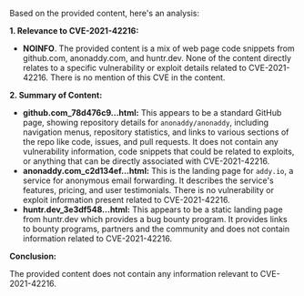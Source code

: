 Based on the provided content, here's an analysis:

**1. Relevance to CVE-2021-42216:**

   - **NOINFO**. The provided content is a mix of web page code snippets from github.com, anonaddy.com, and huntr.dev. None of the content directly relates to a specific vulnerability or exploit details related to CVE-2021-42216. There is no mention of this CVE in the content.

**2. Summary of Content:**

   - **github.com_78d476c9...html:** This appears to be a standard GitHub page, showing repository details for `anonaddy/anonaddy`, including navigation menus, repository statistics, and links to various sections of the repo like code, issues, and pull requests. It does not contain any vulnerability information, code snippets that could be related to exploits, or anything that can be directly associated with CVE-2021-42216.
   - **anonaddy.com_c2d134ef...html:** This is the landing page for `addy.io`, a service for anonymous email forwarding. It describes the service's features, pricing, and user testimonials. There is no vulnerability or exploit information present related to CVE-2021-42216.
   - **huntr.dev_3e3df548...html:** This appears to be a static landing page from huntr.dev which provides a bug bounty program. It provides links to bounty programs, partners and the community and does not contain information related to CVE-2021-42216.

**Conclusion:**

The provided content does not contain any information relevant to CVE-2021-42216.